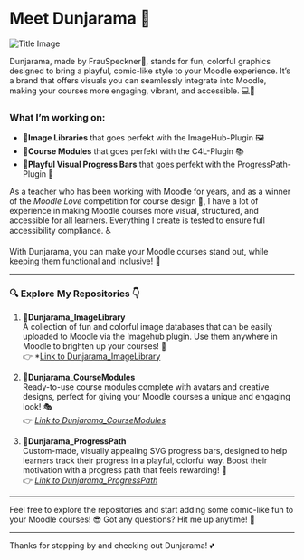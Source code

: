 # Meet Dunjarama 🎉

![Title Image](https://assets.codepen.io/7398902/readme.png)

Dunjarama, made by FrauSpeckner🙋, stands for fun, colorful graphics designed to bring a playful, comic-like style to your Moodle experience. It’s a brand that offers visuals you can seamlessly integrate into Moodle, making your courses more engaging, vibrant, and accessible.  💻🎨

### What I’m working on:
- 👩**Image Libraries** that goes perfekt with the ImageHub-Plugin 🖼️
- 🧱**Course Modules** that goes perfekt with the C4L-Plugin  📚
- 🚕**Playful Visual Progress Bars** that goes perfekt with the ProgressPath-Plugin 🎯

As a teacher who has been working with Moodle for years, and as a winner of the *Moodle Love* competition for course design 💖, I have a lot of experience in making Moodle courses more visual, structured, and accessible for all learners. Everything I create is tested to ensure full accessibility compliance. ♿

With Dunjarama, you can make your Moodle courses stand out, while keeping them functional and inclusive! 🌟

---

### 🔍 Explore My Repositories 👇

1. 👩**Dunjarama_ImageLibrary**  
   A collection of fun and colorful image databases that can be easily uploaded to Moodle via the Imagehub plugin. Use them anywhere in Moodle to brighten up your courses! 🌈  
   👉 *[Link to Dunjarama_ImageLibrary](https://github.com/FrauSpeckner/dunjarama_ImageLibary)

2. 🧱**Dunjarama_CourseModules**  
   Ready-to-use course modules complete with avatars and creative designs, perfect for giving your Moodle courses a unique and engaging look! 🎭  
   👉 *[Link to Dunjarama_CourseModules](https://github.com/FrauSpeckner/Dunjarama_CourseModules)*

3. 🚕**Dunjarama_ProgressPath**  
   Custom-made, visually appealing SVG progress bars, designed to help learners track their progress in a playful, colorful way. Boost their motivation with a progress path that feels rewarding! 🚀  
   👉 *[Link to Dunjarama_ProgressPath](https://github.com/FrauSpeckner/Dunjarama_ProgressPath)*

---

Feel free to explore the repositories and start adding some comic-like fun to your Moodle courses! 😎 Got any questions? Hit me up anytime! 💬

---

Thanks for stopping by and checking out Dunjarama! 💕

